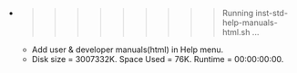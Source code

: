 * >>>>>>>>> Running inst-std-help-manuals-html.sh ...
  * Add user & developer manuals(html) in Help menu.
  * Disk size = 3007332K. Space Used = 76K. Runtime = 00:00:00:00.

